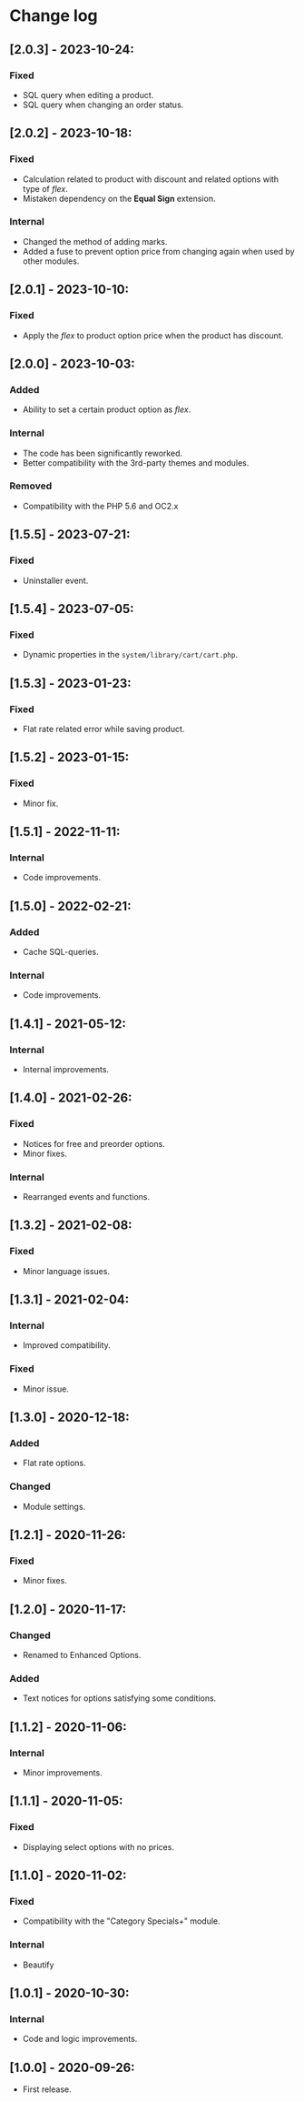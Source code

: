 # Change log

## [2.0.3] - 2023-10-24:
### Fixed
- SQL query when editing a product.
- SQL query when changing an order status.

## [2.0.2] - 2023-10-18:
### Fixed
- Calculation related to product with discount and related options with type of *flex*.
- Mistaken dependency on the **Equal Sign** extension.
### Internal
- Changed the method of adding marks.
- Added a fuse to prevent option price from changing again when used by other modules.

## [2.0.1] - 2023-10-10:
### Fixed
- Apply the *flex* to product option price when the product has discount.

## [2.0.0] - 2023-10-03:
### Added
- Ability to set a certain product option as *flex*.
### Internal
- The code has been significantly reworked.
- Better compatibility with the 3rd-party themes and modules.
### Removed
- Compatibility with the PHP 5.6 and OC2.x

## [1.5.5] - 2023-07-21:
### Fixed
- Uninstaller event.

## [1.5.4] - 2023-07-05:
### Fixed
- Dynamic properties in the `system/library/cart/cart.php`.

## [1.5.3] - 2023-01-23:
### Fixed
- Flat rate related error while saving product.

## [1.5.2] - 2023-01-15:
### Fixed
- Minor fix.

## [1.5.1] - 2022-11-11:
### Internal
- Code improvements.

## [1.5.0] - 2022-02-21:
### Added
- Cache SQL-queries.
### Internal
- Code improvements.

## [1.4.1] - 2021-05-12:
### Internal
- Internal improvements.

## [1.4.0] - 2021-02-26:
### Fixed
- Notices for free and preorder options.
- Minor fixes.
### Internal
- Rearranged events and functions.

## [1.3.2] - 2021-02-08:
### Fixed
- Minor language issues.

## [1.3.1] - 2021-02-04:
### Internal
- Improved compatibility.
### Fixed
- Minor issue.

## [1.3.0] - 2020-12-18:
### Added
- Flat rate options.
### Changed
- Module settings.

## [1.2.1] - 2020-11-26:
### Fixed
- Minor fixes.

## [1.2.0] - 2020-11-17:
### Changed
- Renamed to Enhanced Options.
### Added
- Text notices for options satisfying some conditions.

## [1.1.2] - 2020-11-06:
### Internal
- Minor improvements.

## [1.1.1] - 2020-11-05:
### Fixed
- Displaying select options with no prices.

## [1.1.0] - 2020-11-02:
### Fixed
- Compatibility with the "Category Specials+" module.
### Internal
- Beautify

## [1.0.1] - 2020-10-30:
### Internal
- Code and logic improvements.

## [1.0.0] - 2020-09-26:
- First release.
